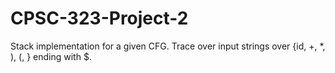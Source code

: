 # CPSC-323-Project-2
Stack implementation for a given CFG. Trace over input strings over {id, +, *, ), (, } ending with $.
